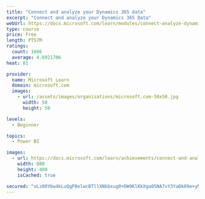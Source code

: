 ```yaml
---
title: "Connect and analyze your Dynamics 365 data​"
excerpt: "Connect and analyze your Dynamics 365 Data​"
webUrl: https://docs.microsoft.com/learn/modules/connect-analyze-dynamics-365-data/
type: course
price: Free
length: PT57M
ratings:
  count: 1686
  average: 4.6921706
heat: 81

provider:
  name: Microsoft Learn
  domain: microsoft.com
  images:
    - url: /assets/images/organizations/microsoft.com-50x50.jpg
      width: 50
      height: 50

levels:
  - Beginner

topics:
  - Power BI

images:
  - url: https://docs.microsoft.com/learn/achievements/connect-and-analyze-your-microsoft-dynamics-365-data-social.png
    width: 800
    height: 400
    isCached: true

secured: "vLz80Ybw4kLuQgP8elwcBTllXNkbxug0+DW9KlKkXga05NA7vY3YaDk09e+yMDSET0kcdyQwAi2R96I19erbwR8SCbDkNbDxhEPGQN9uJq8z9r0CT6fTDfBC+cisO5plJe0PQ0NHzryV8O2Eqg9QGw8Cg6sbvjsBEAsR/OEl64BvudTuQ9ucy6xnyy8yn3F5y1HqcKZJoaV5HvrSFqpbyK1RKK2LZ93EkT2J+7HbENO+/AkrZgJAEE5M0tqaku6w8490gY6CxIUJ6ak7HPVvnANOzV2ja0J6opGczd8o64iGiPR0s47/nQhH0B3B1CnD732x9OMXXH6o8w0JfRQeK0cLeRnx+ZASdLT0UhOyME6tL8UAC5/6kQNRVBPc49uJY5RDH1sO9J6r4JmfsEmfe/rEQY7m3wUMEwbjhT+8WTk=;43ny2U6WrUXWtBfaNm0ORA=="
---
```


